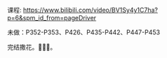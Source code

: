 #   

课程: https://www.bilibili.com/video/BV1Sy4y1C7ha?p=6&spm_id_from=pageDriver

未做：P352-P353、P426、P435-P442、P447-P453

完结撒花。🎉🎉🎉。

